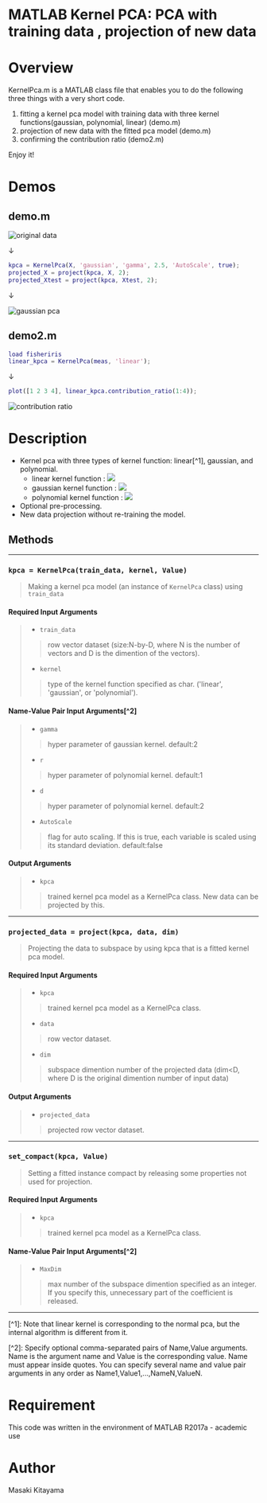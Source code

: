 ﻿MATLAB Kernel PCA: PCA with training data , projection of new data 
====

# Overview
KernelPca.m is a MATLAB class file that enables you to do the following three things with a very short code.
1. fitting a kernel pca model with training data with three kernel functions(gaussian, polynomial, linear) (demo.m)  
1. projection of new data with the fitted pca model (demo.m)  
1. confirming the contribution ratio (demo2.m)

Enjoy it!

# Demos
## demo.m

![original data](https://github.com/kitayama1234/MATLAB-Kernel-PCA/blob/master/image1.jpg)

↓

```matlab
kpca = KernelPca(X, 'gaussian', 'gamma', 2.5, 'AutoScale', true);  
projected_X = project(kpca, X, 2);  
projected_Xtest = project(kpca, Xtest, 2);
```

↓  

![gaussian pca](https://github.com/kitayama1234/MATLAB-Kernel-PCA/blob/master/image2.jpg)

## demo2.m

```matlab
load fisheriris
linear_kpca = KernelPca(meas, 'linear');
```
↓

```matlab
plot([1 2 3 4], linear_kpca.contribution_ratio(1:4));
```
![contribution ratio](https://github.com/kitayama1234/MATLAB-Kernel-PCA/blob/master/image3.jpg)



# Description

* Kernel pca with three types of kernel function: linear\[^1], gaussian, and polynomial.
  * linear kernel function : <img src="https://latex.codecogs.com/gif.latex?K_l(\vec{x}_1,\vec{x}_2)=\vec{x}_1\cdot\vec{x}_2">
  * gaussian kernel function : <img src="https://latex.codecogs.com/gif.latex?K_{g}(\vec{x}_1,\vec{x}_2)=\exp(-\gamma|\vec{x}_1-\vec{x}_2|^{2})">
  * polynomial kernel function : <img src="https://latex.codecogs.com/gif.latex?K_{p}(\vec{x}_1,\vec{x}_2)=(\vec{x}_1\cdot\vec{x}_2&plus;r)^d">
* Optional pre-processing.
* New data projection without re-training the model.

## Methods

***

### `kpca = KernelPca(train_data, kernel, Value)`
> Making a kernel pca model (an instance of `KernelPca` class) using `train_data`

#### Required Input Arguments

>- `train_data`
>> row vector dataset (size:N-by-D, where N is the number of vectors and D is the dimention of the vectors).
>
>- `kernel`
>> type of the kernel function specified as char.
>> ('linear', 'gaussian', or 'polynomial').

#### Name-Value Pair Input Arguments\[^2]

>- `gamma`
>> hyper parameter of gaussian kernel.
>> default:2
>
>- `r`
>> hyper parameter of polynomial kernel.
>> default:1
>
>- `d`
>> hyper parameter of polynomial kernel.
>> default:2
>
>- `AutoScale`
>> flag for auto scaling.
>> If this is true, each variable is scaled using its standard deviation.
>> default:false

#### Output Arguments

>- `kpca`
>> trained kernel pca model as a KernelPca class. New data can be projected by this.

***

### `projected_data = project(kpca, data, dim)`
> Projecting the data to subspace by using kpca that is a fitted kernel pca model.

#### Required Input Arguments

>- `kpca`
>> trained kernel pca model as a KernelPca class.
>
>- `data`
>> row vector dataset.
>
>- `dim`
>> subspace dimention number of the projected data (dim<D, where D is the original dimention number of input data)

#### Output Arguments

>- `projected_data`
>> projected row vector dataset.

***

### `set_compact(kpca, Value)`
> Setting a fitted instance compact by releasing some properties not used for projection.

#### Required Input Arguments

>- `kpca`
>> trained kernel pca model as a KernelPca class.

#### Name-Value Pair Input Arguments\[^2]

>- `MaxDim`
>> max number of the subspace dimention specified as an integer.
>> If you specify this, unnecessary part of the coefficient is released.

***



\[^1]: Note that linear kernel is corresponding to the normal pca, but the internal algorithm is different from it.

\[^2]: Specify optional comma-separated pairs of Name,Value arguments. Name is the argument name and Value is the corresponding value. Name must appear inside quotes. You can specify several name and value pair arguments in any order as Name1,Value1,...,NameN,ValueN.


# Requirement
This code was written in the environment of MATLAB R2017a - academic use

# Author
Masaki Kitayama


